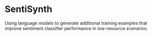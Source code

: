 # SentiSynth
Using language models to generate additional training examples that improve sentiment classifier performance in low-resource scenarios.
